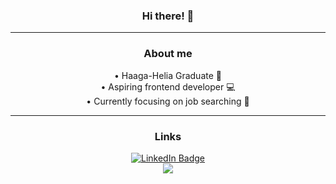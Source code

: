 <div id="body" align="center">

### Hi there! 👋
--- 

### About me

• Haaga-Helia Graduate 🏫 <br />
• Aspiring frontend developer 💻 <br />
• Currently focusing on job searching 🧾

--- 
### Links
<a href="https://www.linkedin.com/in/kristopher-pepper-824184136/">
    <img src="https://img.shields.io/badge/LinkedIn-blue?style=for-the-badge&logo=linkedin&logoColor=white" alt="LinkedIn Badge"/>
</a>

<br />

<a href="https://kristopherpepper.com/coding">
    <img src="https://img.shields.io/badge/website-000000?style=for-the-badge"/>
</a>

</div>


<!--
**My `README.md` which appears on my GitHub profile.
-->
